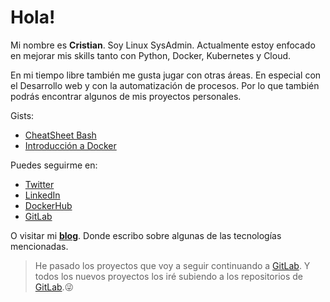 # Hola!

Mi nombre es **Cristian**. Soy Linux SysAdmin. Actualmente estoy enfocado en mejorar mis skills tanto con Python, Docker, Kubernetes y Cloud.

En mi tiempo libre también me gusta jugar con otras áreas. En especial con el Desarrollo web y con la automatización de procesos. Por lo que también podrás encontrar algunos de mis proyectos personales.

Gists:

- [CheatSheet Bash](https://gist.github.com/BarckCode/b15089d9baccc9349796700feddfdbef)
- [Introducción a Docker](https://gist.github.com/BarckCode/35e2360fa49555382dabe1bfe356a064)

Puedes seguirme en:

- [Twitter](https://twitter.com/barckcode)
- [LinkedIn](https://www.linkedin.com/in/barckcode)
- [DockerHub](https://hub.docker.com/u/barckcode)
- [GitLab](https://gitlab.com/barckcode)

O visitar mi [**blog**](https://collectednotes.com/barckcode). Donde escribo sobre algunas de las tecnologías mencionadas.

> He pasado los proyectos que voy a seguir continuando a [GitLab](https://gitlab.com/barckcode). Y todos los nuevos proyectos los iré subiendo a los repositorios de [GitLab](https://gitlab.com/barckcode).😜
